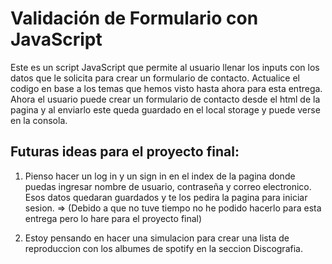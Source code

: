 # Validación de Formulario con JavaScript

Este es un script JavaScript que permite al usuario llenar los inputs con los datos que le solicita para crear un formulario de contacto. Actualice el codigo en base a los temas que hemos visto hasta ahora para esta entrega. Ahora el usuario puede crear un formulario de contacto desde el html de la pagina y al enviarlo este queda guardado en el local storage y puede verse en la consola.

## Futuras ideas para el proyecto final:

1. Pienso hacer un log in y un sign in en el index de la pagina donde puedas ingresar nombre de usuario, contraseña y correo electronico. Esos datos quedaran guardados y te los pedira la pagina para iniciar sesion. => (Debido a que no tuve tiempo no he podido hacerlo para esta entrega pero lo hare para el proyecto final)

2. Estoy pensando en hacer una simulacion para crear una lista de reproduccion con los albumes de spotify en la seccion Discografia.